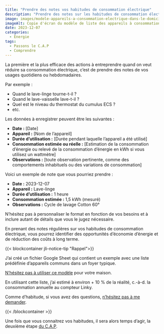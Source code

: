 ```yaml
---
title: "Prendre des notes vos habitudes de consommation électrique"
description: "Prendre des notes sur les habitudes de consommation électrique est une excellente idée pour mieux gérer votre utilisation d’énergie et éventuellement réduire vos coûts. Voici comment vous pourriez organiser vos notes."
image: images/modele-appareils-a-consommation-electrique-dans-le-domicile.jpg
imageAlt: Copie d'écran du modèle de liste des appareils à consommation électrique dans le domicile
date: 2023-12-07
categories:
  - Energie
tags:
  - Passons le C.A.P
  - Comprendre
---
```


La première et la plus efficace des actions à entreprendre quand on veut réduire sa consommation électrique, c’est de prendre des notes de vos usages quotidiens ou hebdomadaires.

Par exemple :

- Quand le lave-linge tourne-t-il ?
- Quand le lave-vaisselle lave-t-il ?
- Quel est le niveau du thermostat du cumulus ECS ?
- etc.

Les données à enregistrer peuvent être les suivantes :

- **Date :** [Date]
- **Appareil :** [Nom de l’appareil]
- **Durée d’utilisation :** [Durée pendant laquelle l’appareil a été utilisé]
- **Consommation estimée ou réelle :** [Estimation de la consommation d’énergie ou relevé de la consommation d’énergie en kWh si vous utilisez un wattmètre]
- **Observations :** [toute observation pertinente, comme des comportements inhabituels ou des variations de consommation]

Voici un exemple de note que vous pourriez prendre :

- **Date :** 2023-12-07
- **Appareil :** Lave-linge
- **Durée d’utilisation :** 1 heure
- **Consommation estimée :** 1,5 kWh (mesuré)
- **Observations :** Cycle de lavage Cotton 60°

N’hésitez pas à personnaliser le format en fonction de vos besoins et à inclure autant de détails que vous le jugez nécessaire.

En prenant des notes régulières sur vos habitudes de consommation électrique, vous pourrez identifier des opportunités d’économie d’énergie et de réduction des coûts à long terme.

{{< blockcontainer jli-notice-tip "Rappel">}}

J’ai créé un fichier Google Sheet qui contient un exemple avec une liste prédéfinie d’appareils communs dans un foyer typique.

[N’hésitez pas à utiliser ce modèle](https://docs.google.com/spreadsheets/d/1OysTnV8NCOdVE2oGi9xF0RX-CaWNOahqaDf-0ZW9i6o) pour votre maison.

En utilisant cette liste, j’ai estimé à environ + 10 % de la réalité, c.-à-d. la consommation annuelle au compteur Linky.

Comme d’habitude, si vous avez des questions, [n’hésitez pas à me demander](/page/contactez-moi/index.md).

{{< /blockcontainer >}}

Une fois que vous connaitrez vos habitudes, il sera alors temps d’agir, la deuxième étape [du C.A.P](../../../tags/passons-le-c.a.p/).
